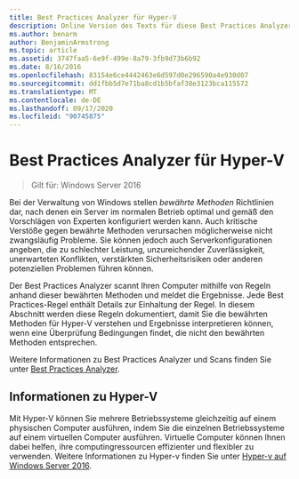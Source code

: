 ```yaml
---
title: Best Practices Analyzer für Hyper-V
description: Online Version des Texts für diese Best Practices Analyzer Regel.
ms.author: benarm
author: BenjaminArmstrong
ms.topic: article
ms.assetid: 3747faa5-6e9f-499e-8a79-3fb9d73b6b92
ms.date: 8/16/2016
ms.openlocfilehash: 83154e6ce4442463e6d597d0e296590a4e930d07
ms.sourcegitcommit: dd1fbb5d7e71ba8cd1b5bfaf38e3123bca115572
ms.translationtype: MT
ms.contentlocale: de-DE
ms.lasthandoff: 09/17/2020
ms.locfileid: "90745875"
---
```

# <a name="best-practices-analyzer-for-hyper-v"></a>Best Practices Analyzer für Hyper-V

>Gilt für: Windows Server 2016

Bei der Verwaltung von Windows stellen *bewährte Methoden* Richtlinien dar, nach denen ein Server im normalen Betrieb optimal und gemäß den Vorschlägen von Experten konfiguriert werden kann. Auch kritische Verstöße gegen bewährte Methoden verursachen möglicherweise nicht zwangsläufig Probleme. Sie können jedoch auch Serverkonfigurationen angeben, die zu schlechter Leistung, unzureichender Zuverlässigkeit, unerwarteten Konflikten, verstärkten Sicherheitsrisiken oder anderen potenziellen Problemen führen können.

Der Best Practices Analyzer scannt Ihren Computer mithilfe von Regeln anhand dieser bewährten Methoden und meldet die Ergebnisse. Jede Best Practices-Regel enthält Details zur Einhaltung der Regel. In diesem Abschnitt werden diese Regeln dokumentiert, damit Sie die bewährten Methoden für Hyper-V verstehen und Ergebnisse interpretieren können, wenn eine Überprüfung Bedingungen findet, die nicht den bewährten Methoden entsprechen.

Weitere Informationen zu Best Practices Analyzer und Scans finden Sie unter [Best Practices Analyzer](https://go.microsoft.com/fwlink/?LinkId=122786).

## <a name="about-hyper-v"></a>Informationen zu Hyper-V
Mit Hyper-V können Sie mehrere Betriebssysteme gleichzeitig auf einem physischen Computer ausführen, indem Sie die einzelnen Betriebssysteme auf einem virtuellen Computer ausführen. Virtuelle Computer können Ihnen dabei helfen, ihre computingressourcen effizienter und flexibler zu verwenden. Weitere Informationen zu Hyper-v finden Sie unter [Hyper-v auf Windows Server 2016](../Hyper-V-on-Windows-Server.md).



